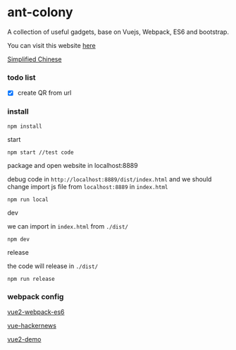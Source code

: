 # ant-colony
A collection of useful gadgets, base on Vuejs, Webpack, ES6 and bootstrap. 


You can visit this website [here](https://tools.99diary.com)

[Simplified Chinese](README-CN.md)

### todo list

- [x] create QR from url

### install


```shell
npm install
```

start
```
npm start //test code
```

package and open website in localhost:8889

debug code in `http://localhost:8889/dist/index.html` and we should change import js file from `localhost:8889` in `index.html`
```
npm run local
```


dev

we can import in `index.html` from `./dist/`
```shell
npm dev
```

release

the code will release in `./dist/`
```
npm run release
```


### webpack config 

[vue2-webpack-es6](https://github.com/yaoyonstudio/vue2-webpack-es6)

[vue-hackernews](https://github.com/vuejs/vue-hackernews)

[vue2-demo](https://github.com/lzxb/vue2-demo)
